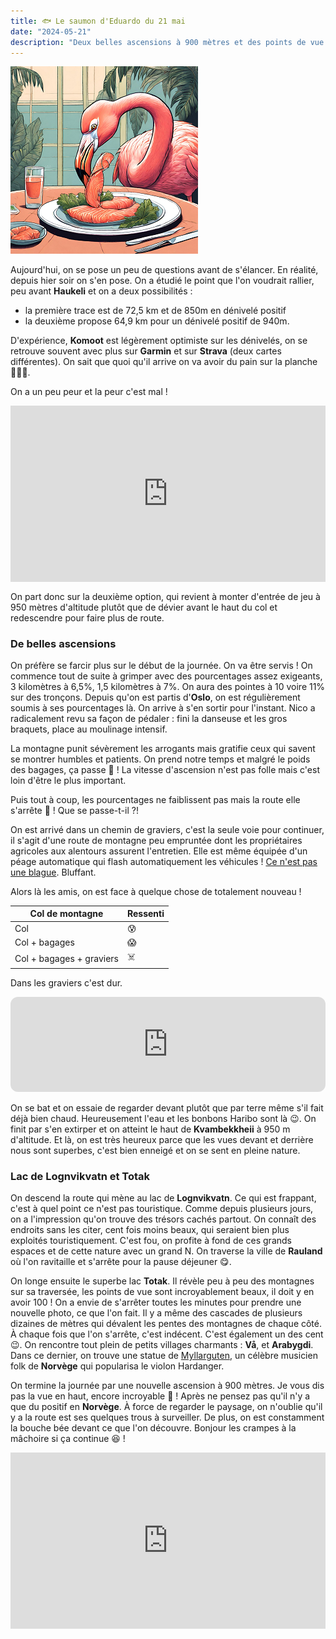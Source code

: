 ```yaml
---
title: 🐟 Le saumon d'Eduardo du 21 mai
date: "2024-05-21"
description: "Deux belles ascensions à 900 mètres et des points de vue complètement fous sur les montagnes et les lacs de Lognvikvatn et Totak !"
---
```


![Saumon d'Eduardo](../saumon_eduardo.png)

Aujourd'hui, on se pose un peu de questions avant de s'élancer. En réalité, depuis hier soir on s'en pose. On a étudié le point que l'on voudrait rallier, peu avant **Haukeli** et on a deux possibilités :

- la première trace est de 72,5 km et de 850m en dénivelé positif 
- la deuxième propose 64,9 km pour un dénivelé positif de 940m.

D'expérience, **Komoot** est légèrement optimiste sur les dénivelés, on se retrouve souvent avec plus sur **Garmin** et sur **Strava** (deux cartes différentes). On sait que quoi qu'il arrive on va avoir du pain sur la planche 🦵🦵🏼.

On a un peu peur et la peur c'est mal !

<div style="width: 100%; height: 0; position: relative; padding-bottom: 56%;"><iframe src="https://giphy.com/embed/3owzW1x8lGWOe3WCKA" style="top: 0; left: 0; width: 100%; height: 100%; position: absolute; border: 0;" allowfullscreen scrolling="no" allow="encrypted-media;" class="giphy-embed"></iframe></div>

On part donc sur la deuxième option, qui revient à monter d'entrée de jeu à 950 mètres d'altitude plutôt que de dévier avant le haut du col et redescendre pour faire plus de route. 

### De belles ascensions
On préfère se farcir plus sur le début de la journée. On va être servis ! On commence tout de suite à grimper avec des pourcentages assez exigeants, 3 kilomètres à 6,5%, 1,5 kilomètres à 7%. On aura des pointes à 10 voire 11% sur des tronçons. Depuis qu'on est partis d'**Oslo**, on est régulièrement soumis à ses pourcentages là. On arrive à s'en sortir pour l'instant. Nico a radicalement revu sa façon de pédaler : fini la danseuse et les gros braquets, place au moulinage intensif. 

La montagne punit sévèrement les arrogants mais gratifie ceux qui savent se montrer humbles et patients. On prend notre temps et malgré le poids des bagages, ça passe 🥳 ! La vitesse d'ascension n'est pas folle mais c'est loin d'être le plus important.

Puis tout à coup, les pourcentages ne faiblissent pas mais la route elle s'arrête 🫣 ! Que se passe-t-il ?!

On est arrivé dans un chemin de graviers, c'est la seule voie pour continuer, il s'agit d'une route de montagne peu empruntée dont les propriétaires agricoles aux alentours assurent l'entretien. Elle est même équipée d'un péage automatique qui flash automatiquement les véhicules ! [Ce n'est pas une blague](https://fjellvegen.no/). Bluffant.

Alors là les amis, on est face à quelque chose de totalement nouveau ! 

|  Col de montagne  | Ressenti |
|----|----|
| Col  |  😰  |
| Col + bagages   | 😱   | 
| Col + bagages + graviers | ☠️   |

Dans les graviers c'est dur. 

<iframe style="border-radius:12px" src="https://open.spotify.com/embed/track/1gij27s31tFKcTHa8f1u4g?utm_source=generator" width="100%" height="152" frameBorder="0" allow="autoplay; clipboard-write; encrypted-media; picture-in-picture" loading="lazy"></iframe>

On se bat et on essaie de regarder devant plutôt que par terre même s'il fait déjà bien chaud. Heureusement l'eau et les bonbons Haribo sont là 😉. On finit par s'en extirper et on atteint le haut de **Kvambekkheii** à 950 m d'altitude. Et là, on est très heureux parce que les vues devant et derrière nous sont superbes, c'est bien enneigé et on se sent en pleine nature.

### Lac de Lognvikvatn et Totak

On descend la route qui mène au lac de **Lognvikvatn**. Ce qui est frappant, c'est à quel point ce n'est pas touristique. Comme depuis plusieurs jours, on a l'impression qu'on trouve des trésors cachés partout. On connaît des endroits sans les citer, cent fois moins beaux, qui seraient bien plus exploités touristiquement. C'est fou, on profite à fond de ces grands espaces et de cette nature avec un grand N. On traverse la ville de **Rauland** où l'on ravitaille et s'arrête pour la pause déjeuner 😋.

On longe ensuite le superbe lac **Totak**. Il révèle peu à peu des montagnes sur sa traversée, les points de vue sont incroyablement beaux, il doit y en avoir 100 ! On a envie de s'arrêter toutes les minutes pour prendre une nouvelle photo, ce que l'on fait. Il y a même des cascades de plusieurs dizaines de mètres qui dévalent les pentes des montagnes de chaque côté. À chaque fois que l'on s'arrête, c'est indécent. C'est également un des cent 😉. On rencontre tout plein de petits villages charmants : **Vå**,  et **Arabygdi**. Dans ce dernier, on trouve une statue de [Myllarguten](https://en.m.wikipedia.org/wiki/Myllarguten), un célèbre musicien folk de **Norvège** qui popularisa le violon Hardanger.

On termine la journée par une nouvelle ascension à 900 mètres. Je vous dis pas la vue en haut, encore incroyable 🤩 ! Après ne pensez pas qu'il n'y a que du positif en **Norvège**. À force de regarder le paysage, on n'oublie qu'il y a la route est ses quelques trous à surveiller. De plus, on est constamment la bouche bée devant ce que l'on découvre. Bonjour les crampes à la mâchoire si ça continue 😆 !

<div style="width: 100%; height: 0; position: relative; padding-bottom: 56%;"><iframe src="https://giphy.com/embed/3NtY188QaxDdC" style="top: 0; left: 0; width: 100%; height: 100%; position: absolute; border: 0;" allowfullscreen scrolling="no" allow="encrypted-media;" class="giphy-embed"></iframe></div>
